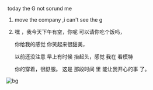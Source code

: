 ​		today the G not sorund me 

1. move  the company  ,i can't see the g 

2. 嘿 ，我今天下午有空，你呢 可以请你吃个饭吗，

   你给我的感觉 你笑起来很甜美，

   以前还没注意 早上有时候 抬起头，感觉 我在 看模特  

   你的穿着，很舒服。 这是 那段时间 里  能让我开心的事 了。

![bg](C:\Users\Server\Pictures\bg.jpg)